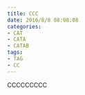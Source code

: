 ```yaml
---
title: CCC
date: 2016/8/8 08:08:08
categories:
- CAT
- CATA
- CATAB
tags:
- TAG
- CC
---
```

CCCCCCCCC
